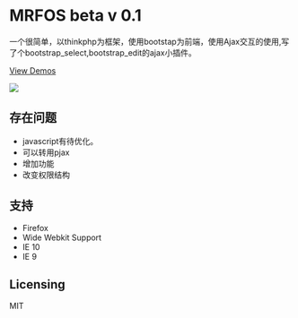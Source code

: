 # MRFOS beta v 0.1

一个很简单，以thinkphp为框架，使用bootstap为前端，使用Ajax交互的使用,写了个bootstrap_select,bootstrap_edit的ajax小插件。

<a href="http://mrfos.gemerz.com/" target="_blank">View Demos</a>

<a href="http://mrfos.gemerz.com/" target="_blank"><img src="http://mrf.frdsports.com/data/upload/img/MRFOS.jpg"></a>



## 存在问题
* javascript有待优化。
* 可以转用pjax
* 增加功能
* 改变权限结构


## 支持
* Firefox 
* Wide Webkit Support 
* IE 10
* IE 9 



## Licensing

MIT
